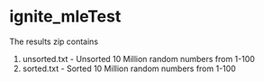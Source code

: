 # ignite_mleTest

The results zip contains 
1. unsorted.txt - Unsorted 10 Million random numbers from 1-100
2. sorted.txt - Sorted 10 Million random numbers from 1-100

